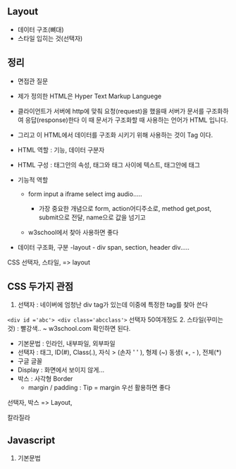 ## Layout

- 데이터 구조(뼈대)
- 스타일 입히는 것(선택자)


## 정리

- 면접관 질문
- 제가 정의한 HTML은 Hyper Text Markup Languege
- 클라이언트가 서버에 http에 맞춰 요청(request)을 했을때 서버가 문서를 구조화하여 응답(response)한다
  이 때 문서가 구조화할 때 사용하는 언어가 HTML 입니다.
- 그리고 이 HTML에서 데이터를 구조화 시키기 위해 사용하는 것이 Tag 이다.

- HTML 역할 : 기능, 데이터 구분자
- HTML 구성 : 태그안의 속성, 태그와 태그 사이에 텍스트, 태그안에 태그

- 기능적 역할
	- form input a iframe select img audio..... 
		- 가장 중요한 개념으로 form, action어디주소로, method get,post, submit으로 전달, name으로 값을 넘기고

	-  w3school에서 찾아 사용하면 좋다
- 데이터 구조화, 구분
	-layout - div span, section, header div.....

CSS
선택자, 스타일, => layout

## CSS 두가지 관점
1. 선택자 : 네이버에 엄청난 div tag가 있는데 이중에 특정한 tag를 찾아 쓴다

```<div id ='abc'> <div class='abcclass'>```
선택자 50여개정도
2. 스타일(꾸미는 것) : 빨강색.. ~
 w3school.com 확인하면 된다.

- 기본문법 : 인라인, 내부파일, 외부파일
- 선택자	: 태그, ID(#), Class(.), 자식 > (손자 ' ' ), 형제 (~) 동생( +, - ), 전체(*)
- 구글 글꼴
- Display : 화면에서 보이지 않게...
- 박스 : 사각형 Border
	- margin / padding : Tip = margin 우선 활용하면 좋다

선택자, 박스 => Layout,

칼라질라

## Javascript

1. 기본문법
